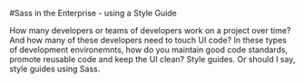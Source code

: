 #Sass in the Enterprise - using a Style Guide

How many developers or teams of developers work on a project over time? And how many of these developers need to touch UI code? In these types of development environemnts, how do you maintain good code standards, promote reusable code and keep the UI clean? Style guides. Or should I say, style guides using Sass. 
